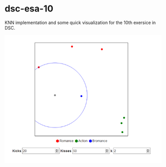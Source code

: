 # dsc-esa-10

KNN implementation and some quick visualization for the 10th exersice in DSC.

![Screenshot](screenshot.png)
